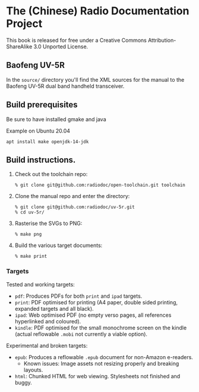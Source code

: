 # The (Chinese) Radio Documentation Project

This book is released for free under a
Creative Commons Attribution-ShareAlike 3.0 Unported License.

## Baofeng UV-5R

In the `source/` directory you'll find the XML sources for the manual to
the Baofeng UV-5R dual band handheld transceiver.

## Build prerequisites

Be sure to have installed gmake and java

Example on Ubuntu 20.04

   ```
   apt install make openjdk-14-jdk
   ```

## Build instructions.

1. Check out the toolchain repo:

   ```
   % git clone git@github.com:radiodoc/open-toolchain.git toolchain
   ```

2. Clone the manual repo and enter the directory:

   ```
   % git clone git@github.com:radiodoc/uv-5r.git
   % cd uv-5r/
   ```
   
3. Rasterise the SVGs to PNG:

	```
   % make png
   ```

4. Build the various target documents:

   ```
   % make print
   ```
   
### Targets

Tested and working targets:

* `pdf`:  Produces PDFs for both `print` and `ipad` targets.
* `print`: PDF optimised for printing (A4 paper, double sided printing, expanded targets and all black).
* `ipad`: Web optimised PDF (no empty verso pages, all references hyperlinked and coloured).
* `kindle`: PDF optimised for the small monochrome screen on the kindle (actual reflowable `.mobi` not currently a viable option).

Experimental and broken targets:

* `epub`: Produces a reflowable `.epub` document for non-Amazon e-readers.
  * Known issues:  Image assets not resizing properly and breaking layouts.
* `html`: Chunked HTML for web viewing.  Stylesheets not finished and buggy.